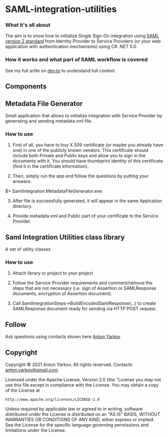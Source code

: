 # SAML-integration-utilities

### What it's all about

The aim is to show how to initialize Single Sign-On integration using [SAML version 2 standard]() from Identity Provider to Service Providers (or your web application with authentication mechanisms) using C# .NET 5.0. 

### How it works and what part of SAML workflow is covered

See my full artile on [dev.to](https://dev.to/optiklab/working-example-of-saml-single-sign-on-integration-using-c-39mb) to understand full context.

## Components

## Metadata File Generator

Small application that allows to initialize integration with Service Provider by generating and sending metadata.xml file.

### How to use

1. First of all, you have to buy X.509 certificate (or maybe you already have one) in one of the publicly known vendors. This certificate should include both Private and Public keys and allow you to sign in the documents with it. You should have thumbprint identity of this certificate (find it in the certificate information).

2. Then, simply run the app and follow the questions by putting your answers:

$> SamlIntegration.MetadataFileGenerator.exe

3. After file is successfully generated, it will appear in the same Applcation directory.

4. Provide metadata.xml and Public part of your certificate to the Service Provider.

## Saml Integration Utilities class library

A set of utility classes 

### How to use

1. Attach library or project to your project

2. Follow the Service Provider requirements and comment/remove the steps that are not necessary (i.e. sign of Assertion or SAMLResponse documents, encryption of Assertion document).

3. Call SamlIntegrationSteps->BuildEncodedSamlResponse(...) to create SAMLResponse document ready for sending via HTTP POST request.

## Follow

Ask questions using contacts shown here [Anton Yarkov](https://optiklab.github.io/)

## Copyright

Copyright © 2021 Anton Yarkov. All rights reserved.
Contacts: anton.yarkov@gmail.com

Licensed under the Apache License, Version 2.0 (the "License
you may not use this file except in compliance with the License.
You may obtain a copy of the License at

    http://www.apache.org/licenses/LICENSE-2.0

Unless required by applicable law or agreed to in writing, software
distributed under the License is distributed on an "AS IS" BASIS,
WITHOUT WARRANTIES OR CONDITIONS OF ANY KIND, either express or implied.
See the License for the specific language governing permissions and
limitations under the License.
